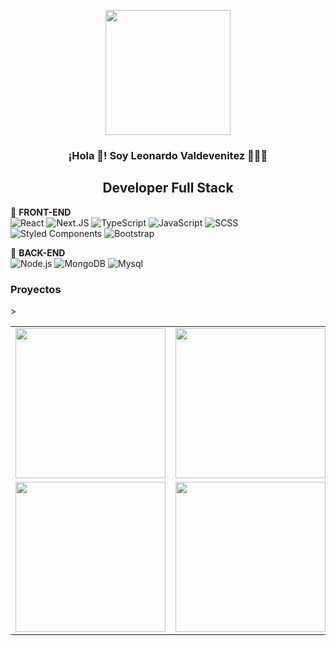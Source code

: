 <p align="center" width="300">
   <img align="center" width="200" src="https://grupoweb.com.ar/profile/profile.png" />
   <h3 align="center">¡Hola 👋! Soy Leonardo Valdevenitez 👨🏻‍💻</h3>
   <h2 align="center">Developer Full Stack </h2>
</p>



🌱 **FRONT-END** <br />
![React](https://img.shields.io/badge/React-black?logo=react)
![Next.JS](https://img.shields.io/badge/Next.JS-black?logo=Next.JS)
![TypeScript](https://img.shields.io/badge/TypeScript-black?logo=typescript)
![JavaScript](https://img.shields.io/badge/ES6,%20HTML5,%20CSS3-black?logo=javascript)
![SCSS](https://img.shields.io/badge/SCSS-black?logo=sass)
![Styled Components](https://img.shields.io/badge/Styled%20Components-black?logo=styled-components)
![Bootstrap](https://img.shields.io/badge/Bootstrap-black?logo=Bootstrap)


🌱 **BACK-END** <br />
![Node.js](https://img.shields.io/badge/Node.js-black?logo=node.js)
![MongoDB](https://img.shields.io/badge/MongoDB-black?logo=mongodb)
![Mysql](https://img.shields.io/badge/MysqlL-black?logo=mysql)

### Proyectos 
<table>
  <tr>
    <td><img src="https://grupoweb.com.ar/profile/efood.png" width=240></td>
    <td><img src="https://grupoweb.com.ar/profile/sp.png" width=240></a></td>
    <td><img src="https://grupoweb.com.ar/profile/dep.png" width=240 ></td>
  </tr>
  <tr>
    <td><img src="https://grupoweb.com.ar/profile/cm.png" width=240></td>
    <td><img src="https://grupoweb.com.ar/profile/rec.png" width=240></a></td>
    <td><img src="https://grupoweb.com.ar/profile/aero.png" width=240 ></td>
  </tr>>
 </table>





